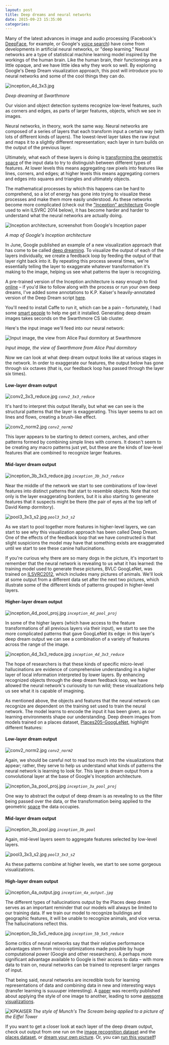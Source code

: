 ```yaml
---
layout: post
title: Deep dreams and neural networks
date: 2015-09-23 15:35:00
categories:
---
```


Many of the latest advances in image and audio processing (Facebook's [DeepFace](https://research.facebook.com/publications/480567225376225/deepface-closing-the-gap-to-human-level-performance-in-face-verification/), for example, or Google's [voice search](http://googleresearch.blogspot.com/2015/09/google-voice-search-faster-and-more.html)) have come from developments in artificial neural networks, or "deep learning." Neural networks are a type of statistical machine learning model inspired by the workings of the human brain. Like the human brain, their functionings are a little opaque, and we have little idea why they work so well. By exploring Google's Deep Dream visualization approach, this post will introduce you to neural networks and some of the cool things they can do. 


![inception_4d_3x3.jpg](/assets/inception_4d_3x3.jpg)

*Deep dreaming at Swarthmore*


Our vision and object detection systems recognize low-level features, such as corners and edges, as parts of larger features, objects, which we see in images. 

Neural networks, in theory, work the same way. Neural networks are composed of a series of layers that each transform input a certain way (with lots of different kinds of layers). The lowest-level layer takes the raw input and maps it to a slightly different representation; each layer in turn builds on the output of the previous layer. 

Ultimately, what each of these layers is doing is [transforming the geometric space](http://colah.github.io/posts/2014-03-NN-Manifolds-Topology/) of the input data to try to distinguish between different types of features. At lower levels this means aggregating raw pixels into features like lines, corners, and edges; at higher levels this means aggregating corners and edges into squares and triangles and ultimately objects. 

The mathematical processes by which this happens can be hard to comprehend, so a lot of energy has gone into trying to visualize these processes and make them more easily understood. As these networks become more complicated (check out the ["Inception" architecture](http://www.cv-foundation.org/openaccess/content_cvpr_2015/papers/Szegedy_Going_Deeper_With_2015_CVPR_paper.pdf) Google used to win ILSVRC 2014 below), it has become harder and harder to understand what the neural networks are actually doing. 


![Inception architecture, screenshot from Google's Inception paper](http://devblogs.nvidia.com/parallelforall/wp-content/uploads/sites/3/2015/08/image6-624x172.png)

*A map of Google's Inception architecture*


In June, Google published an example of a new visualization approach that has come to be called [deep dreaming](http://googleresearch.blogspot.com/2015/06/inceptionism-going-deeper-into-neural.html). To visualize the output of each of the layers individually, we create a feedback loop by feeding the output of that layer right back into it. By repeating this process several times, we're essentially telling the layer to exaggerate whatever transformation it's making to the image, helping us see what patterns the layer is recognizing. 

A pre-trained version of the Inception architecture is easy enough to find [online](https://github.com/BVLC/caffe/wiki/Model-Zoo) – if you'd like to follow along with the process or run your own deep dreams, I've added some annotations to K.P. Kaiser's heavily-annotated version of the Deep Dream script [here](https://github.com/rrshaban/deep/blob/master/deepdream/deepdream.py). 

You'll need to install Caffe to run it, which can be a pain – fortunately, I had some [smart people](http://www.cs.swarthmore.edu/~knerr/) to help me get it installed. Generating deep dream images takes seconds on the Swarthmore CS lab cluster. 

Here's the input image we'll feed into our neural network:


![Input image, the view from Alice Paul dormitory at Swarthmore](/assets/ap.jpg)

*Input image, the view of Swarthmore from Alice Paul dormitory*

Now we can look at what deep dream output looks like at various stages in the network. In order to exaggerate our features, the output below has gone through six octaves (that is, our feedback loop has passed through the layer six times).

#### Low-layer dream output

![conv2_3x3_reduce.jpg](/assets/bvlc_googlenet/conv2_3x3_reduce.jpg)
*`conv2_3x3_reduce`*

It's hard to interpret this output literally, but what we can see is the structural patterns that the layer is exaggerating. This layer seems to act on lines and flows, creating a brush-like effect.

![conv2_norm2.jpg](/assets/bvlc_googlenet/conv2_norm2.jpg)
*`conv2_norm2`*

This layer appears to be starting to detect corners, arches, and other patterns formed by combining simple lines with corners. It doesn't seem to be creating any macro patterns just yet, but these are the kinds of low-level features that are combined to recognize larger features. 


#### Mid-layer dream output

![inception_3b_3x3_reduce.jpg](/assets/bvlc_googlenet/inception_3b_3x3_reduce.jpg)
*`inception_3b_3x3_reduce`*

Near the middle of the network we start to see combinations of low-level features into distinct patterns that start to resemble objects. Note that not only is the layer exaggerating borders, but it is also starting to generate features that it suspects might be there (the pair of eyes at the top left of David Kemp dormitory). 

![pool3_3x3_s2.jpg](/assets/bvlc_googlenet/pool3_3x3_s2.jpg)
*`pool3_3x3_s2`*

As we start to pool together more features in higher-level layers, we can start to see why this visualization approach has been called Deep Dream. One of the effects of the feedback loop that we have constructed is that slight suspicions the model may have that something exists are exaggerated until we start to see these canine hallucinations. 

If you're curious why there are so many dogs in the picture, it's important to remember that the neural network is revealing to us what it has learned: the training model used to generate these pictures, BVLC GoogLeNet, was trained on [ILSVRC2012](http://www.image-net.org/challenges/LSVRC/2014/), which includes many pictures of animals. We'll look at some output from a different data set after the next two pictures, which illustrate some of the different kinds of patterns grouped in higher-level layers. 

#### Higher-layer dream output

![inception_4d_pool_proj.jpg](/assets/bvlc_googlenet/inception_4d_pool_proj.jpg)
*`inception_4d_pool_proj`*

In some of the higher layers (which have access to the feature transformations of all previous layers via their input), we start to see the more complicated patterns that gave GoogLeNet its edge: in this layer's deep dream output we can see a combination of a variety of features across the range of the image.

![inception_4d_3x3_reduce.jpg](/assets/bvlc_googlenet/inception_4d_3x3_reduce.jpg)
*`inception_4d_3x3_reduce`*

The hope of researchers is that these kinds of specific micro-level hallucinations are evidence of comprehensive understanding in a higher layer of local information interpreted by lower layers. By enhancing recognized objects through the deep dream feedback loop, we have allowed the neural network's curiousity to run wild; these visualizations help us see what it is capable of imagining. 

As mentioned above, the objects and features that the neural network can recognize are dependent on the training set used to train the neural network. The model learns to encode the input it has been given, as our learning environments shape our understanding. Deep dreem images from models trained on a places dataset, [Places205-GoogLeNet](http://places.csail.mit.edu/downloadCNN.html), highlight different features:

<!-- ## Places205-GoogLeNet dream output -->

#### Low-layer dream output


![conv2_norm2.jpg](/assets/places_googlenet/conv2_norm2.jpg)
*`conv2_norm2`*

Again, we should be careful not to read too much into the visualizations that appear; rather, they serve to help us understand what kinds of patterns the neural network is learning to look for. This layer is dream output from a convolutional layer at the base of Google's Inception architecture.

![inception_3a_pool_proj.jpg](/assets/places_googlenet/inception_3a_pool_proj.jpg)
*`inception_3a_pool_proj`*

One way to abstract the output of deep dream is as revealing to us the filter being passed over the data, or the transformation being applied to the geometric [space](http://colah.github.io/posts/2014-03-NN-Manifolds-Topology/) the data occupies. 

#### Mid-layer dream output


![inception_3b_pool.jpg](/assets/places_googlenet/inception_3b_pool.jpg)
*`inception_3b_pool`*

Again, mid-level layers seem to aggregate features selected by low-level layers.

![pool3_3x3_s2.jpg](/assets/places_googlenet/pool3_3x3_s2.jpg)
*`pool3_3x3_s2`*

As these patterns combine at higher levels, we start to see some gorgeous visualizations. 


#### High-layer dream output


![inception_4a_output.jpg](/assets/places_googlenet/inception_4a_output.jpg)
*`inception_4a_output.jpg`*

The different types of hallucinations output by the Places deep dream serves as an important reminder that our models will always be limited to our training data. If we train our model to recognize buildings and geographic features, it will be unable to recognize animals, and vice versa. The hallucinations reflect this.

![inception_5b_5x5_reduce.jpg](/assets/places_googlenet/inception_5b_5x5_reduce.jpg)
*`inception_5b_5x5_reduce`*

Some critics of neural networks say that their relative performance advantages stem from micro-optimizations made possible by huge computational power (Google and other researchers). A perhaps more significant advantage available to Google is their access to data – with more data to train on, neural networks can be trained to represent larger ranges of input.

That being said, neural networks are incredible tools for learning representations of data and combining data in new and interesting ways (transfer learning is suuuuper interesting). A [paper](http://arxiv.org/pdf/1508.06576v2.pdf) was recently published about applying the style of one image to another, leading to some [awesome visualizations](http://www.kpkaiser.com/programming/using-neural-networks-to-generate-paintings/).

![KPKAISER](https://raw.githubusercontent.com/kaishengtai/neuralart/master/examples/eiffel_scream_short.gif)
*The style of Munch's *The Scream* being applied to a picture of the Eiffel Tower*

If you want to get a closer look at each layer of the deep dream output, check out output from one run on the [image recognition dataset](http://imgur.com/a/bi6uJ) and the [places dataset](http://imgur.com/a/w3xsz), or [dream your own picture](http://deepdreamgenerator.com/). Or, you can [run this yourself](https://github.com/rrshaban/deep/blob/master/deepdream/deepdream.py)!
